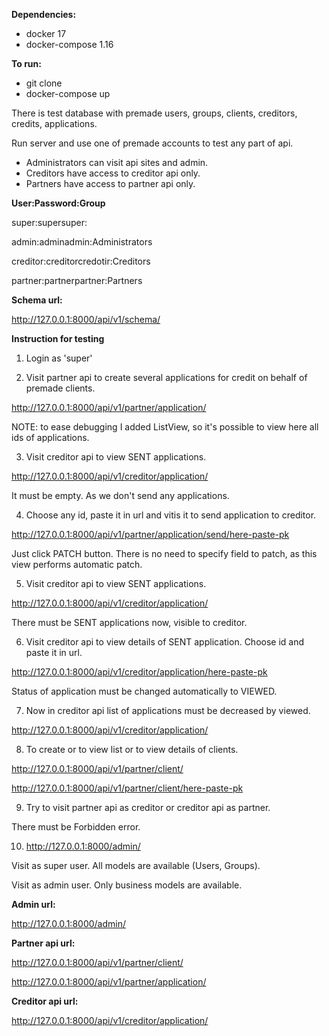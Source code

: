 **Dependencies:** 
- docker 17
- docker-compose 1.16

**To run:**
- git clone
- docker-compose up

There is test database with premade users, groups, clients, creditors, credits, applications. 

Run server and use one of premade accounts to test any part of api.

- Administrators can visit api sites and admin.
- Creditors have access to creditor api only.
- Partners have access to partner api only.

**User:Password:Group**

super:supersuper:

admin:adminadmin:Administrators

creditor:creditorcredotir:Creditors

partner:partnerpartner:Partners



**Schema url:**

http://127.0.0.1:8000/api/v1/schema/

**Instruction for testing**
1. Login as 'super'

2. Visit partner api to create several applications for credit on behalf of premade clients.

http://127.0.0.1:8000/api/v1/partner/application/

NOTE: to ease debugging I added ListView, so it's possible to view here all ids of applications.

3. Visit creditor api to view SENT applications. 

http://127.0.0.1:8000/api/v1/creditor/application/

It must be empty. As we don't send any applications.

4. Choose any id, paste it in url and vitis it to send application to creditor.

http://127.0.0.1:8000/api/v1/partner/application/send/here-paste-pk

Just click PATCH button. There is no need to specify field to patch, as this view performs automatic patch.

5. Visit creditor api to view SENT applications.

http://127.0.0.1:8000/api/v1/creditor/application/

There must be SENT applications now, visible to creditor.

6. Visit creditor api to view details of SENT application. Choose id and paste it in url.

http://127.0.0.1:8000/api/v1/creditor/application/here-paste-pk

Status of application must be changed automatically to VIEWED.

7. Now in creditor api list of applications must be decreased by viewed.

http://127.0.0.1:8000/api/v1/creditor/application/

8. To create or to view list or to view details of clients. 

http://127.0.0.1:8000/api/v1/partner/client/

http://127.0.0.1:8000/api/v1/partner/client/here-paste-pk

9. Try to visit partner api as creditor or creditor api as partner.

There must be Forbidden error.

10. http://127.0.0.1:8000/admin/

Visit as super user. All models are available (Users, Groups).

Visit as admin user. Only business models are available.


**Admin url:**

http://127.0.0.1:8000/admin/

**Partner api url:**

http://127.0.0.1:8000/api/v1/partner/client/

http://127.0.0.1:8000/api/v1/partner/application/

**Creditor api url:**

http://127.0.0.1:8000/api/v1/creditor/application/
